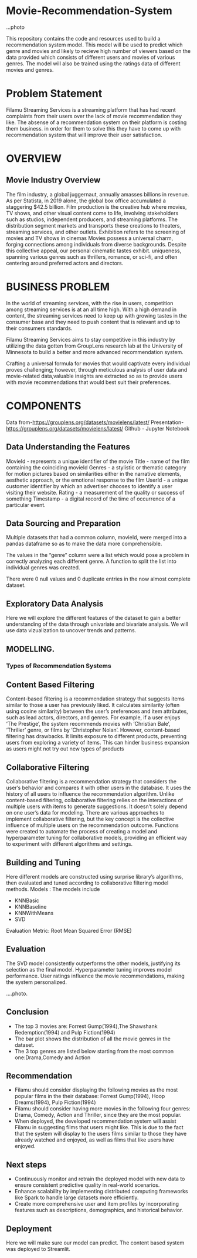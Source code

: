 # Movie-Recommendation-System
...photo

This repository contains the code and resources used to build a recommendation system model. This model will be used to predict which genre and movies and likely to recieve high number of viewers based on the data provided which consists of different users and movies of various genres. The model will also be trained using the ratings data of different movies and genres.


# Problem Statement

Filamu Streaming Services is a streaming platform that has had recent complaints from their users over the lack of movie recommendation they like. The absense of a recommendation system on their platform is costing them business.  in order for them to solve this they have to come up with recommendation system  that will improve their user satisfaction.


# OVERVIEW
## Movie Industry Overview

The film industry, a global juggernaut, annually amasses billions in revenue. As per Statista, in 2019 alone, the global box office accumulated a staggering $42.5 billion.
Film production is the creative hub where movies, TV shows, and other visual content come to life, involving stakeholders such as studios, independent producers, and streaming platforms. 
The distribution segment markets and transports these creations to theaters, streaming services, and other outlets. Exhibition refers to the screening of movies and TV shows in cinemas
Movies possess a universal charm, forging connections among individuals from diverse backgrounds. Despite this collective appeal, our personal cinematic tastes exhibit.
uniqueness, spanning various genres such as thrillers, romance, or sci-fi, and often centering around preferred actors and directors.

# BUSINESS PROBLEM

In the world of streaming services, with the rise in users, competition among streaming services is at an all time high. With a high demand in content, the streaming services need to keep up with growing tastes in the consumer base and they need to push content that is relevant and up to their consumers standards.

Filamu Streaming Services aims to stay competitive in this industry by utilizing the data gotten from GroupLens research lab at the University of Minnesota to build a better and more advanced recommendation system.

Crafting a universal formula for movies that would captivate every individual proves challenging; however, through meticulous analysis of user data and movie-related data,valuable insights are extracted so as to provide users with movie recommendations that would best suit their preferences.

# COMPONENTS
Data from-https://grouplens.org/datasets/movielens/latest/
Presentation-https://grouplens.org/datasets/movielens/latest/
Github - Jupyter Notebook

## Data Understanding the Features 

MovieId - represents a unique identifier of the movie
Title -  name of the film containing the coinciding movieId
Genres - a stylistic or thematic category for motion pictures based on similarities either in the narrative elements, aesthetic approach, or the emotional response to the film
UserId -  a unique customer identifier by which an advertiser chooses to identify a user visiting their website.
Rating - a measurement of the quality or success of something
Timestamp - a digital record of the time of occurrence of a particular event.

## Data Sourcing and Preparation
Multiple datasets that had a common column, movieId, were merged into a pandas dataframe so as to make the data more comprehensible. 

The values in the “genre” column were a list which would pose a problem in correctly analyzing each different genre. A function to split the list into individual genres was created.

There were 0 null values and 0 duplicate entries  in the now almost complete dataset.


## Exploratory Data Analysis
Here we will explore the different features of the dataset to gain a better understanding of the data through univariate and bivariate analysis.
We will use data vizualization to uncover trends and patterns. 

## MODELLING.

### Types of Recommendation Systems
## Content Based Filtering
Content-based filtering is a recommendation strategy that suggests items similar to those a user has previously liked. It calculates similarity (often using cosine similarity) between the user’s preferences and item attributes, such as lead actors, directors, and genres. For example, if a user enjoys ‘The Prestige’, the system recommends movies with ‘Christian Bale’, ‘Thriller’ genre, or films by ‘Christopher Nolan’.
However, content-based filtering has drawbacks. It limits exposure to different products, preventing users from exploring a variety of items. This can hinder business expansion as users might not try out new types of products

## Collaborative Filtering
Collaborative filtering is a recommendation strategy that considers the user’s behavior and compares it with other users in the database. It uses the history of all users to influence the recommendation algorithm. Unlike content-based filtering, collaborative filtering relies on the interactions of multiple users with items to generate suggestions. It doesn’t solely depend on one user’s data for modeling. There are various approaches to implement collaborative filtering, but the key concept is the collective influence of multiple users on the recommendation outcome.
Functions were created to  automate the process of creating a model and hyperparameter tuning for collaborative models, providing an efficient way to experiment with different algorithms and settings.

## Building and Tuning
Here different models are constructed using surprise library’s algorithms, then evaluated and tuned according to collaborative filtering model methods.
Models : The models include 
- KNNBasic
- KNNBaseline
- KNNWithMeans
- SVD

Evaluation Metric: Root Mean Squared Error (RMSE)

## Evaluation
The SVD model consistently outperforms the other models, justifying its selection as the final model.
Hyperparameter tuning improves model performance.
User ratings influence the movie recommendations, making the system personalized.

....photo.


## Conclusion
- The top 3 movies are:
Forrest Gump(1994),The Shawshank Redemption(1994) and Pulp Fiction(1994)
- The bar plot shows the distribution of all the movie genres in the dataset.
- The 3 top genres are listed below starting from the most common one:Drama,Comedy and Action


## Recommendation
- Filamu should consider displaying the following movies as the most popular films in the their database: Forrest Gump(1994), Hoop Dreams(1994), Pulp Fiction(1994)
- Filamu should consider having more movies in the following four genres: Drama, Comedy, Action and Thriller, since they are the most popular.
- When deployed, the developed recommendation system will assist Filamu in suggesting films that users might like. This is due to the fact that the system will display to the users films similar to those they have already watched and enjoyed, as well as films that like users have enjoyed.

## Next steps
- Continuously monitor and retrain the deployed model with new data to ensure consistent predictive quality in real-world scenarios.
- Enhance scalability by implementing distributed computing frameworks like Spark to handle large datasets more efficiently.
- Create more comprehensive user and item profiles by incorporating features such as descriptions, demographics, and historical behavior.

## Deployment
Here we will make sure our model can predict.
The content based system was deployed to Streamlit.




 

